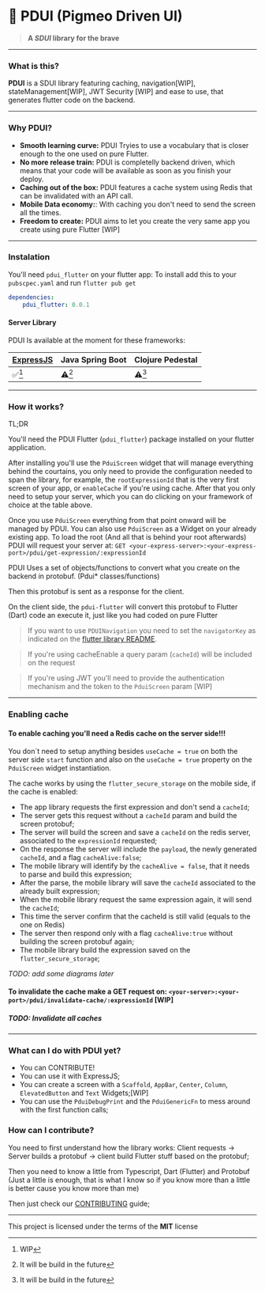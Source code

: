# :mushroom: PDUI (Pigmeo Driven UI)

> **A *SDUI* library for the brave**

---
### What is this?
**PDUI** is a SDUI library featuring caching, navigation[WIP], stateManagement[WIP], JWT Security [WIP] and ease to use, that generates flutter code on the backend.

---
### Why PDUI?
* **Smooth learning curve:** PDUI Tryies to use a vocabulary that is closer enough to the one used on pure Flutter.
* **No more release train:** PDUI is completelly backend driven, which means that your code will be available as soon as you finish your deploy.
* **Caching out of the box:** PDUI features a cache system using Redis that can be invalidated with an API call.
* **Mobile Data economy:**: With caching you don't need to send the screen all the times.
* **Freedom to create:** PDUI aims to let you create the very same app you create using pure Flutter [WIP]

---
### Instalation
You'll need `pdui_flutter` on your flutter app:
To install add this to your `pubscpec.yaml` and run `flutter pub get`
```yaml
dependencies:
    pdui_flutter: 0.0.1
```

#### Server Library
PDUI Is available at the moment for these frameworks:

| [ExpressJS](pdui-express/README.md) | Java Spring Boot | Clojure Pedestal  
|-----------|------------------|----------------- 
|:white_check_mark:[^1]|:warning:[^2]|:warning:[^2]

[^1]: WIP
[^2]: It will be build in the future

---
### How it works?

TL;DR

You'll need the PDUI Flutter (`pdui_flutter`) package installed on your flutter application.

After installing you'll use the `PduiScreen` widget that will manage everything behind the courtains, you only need to provide the configuration needed to span the library, for example, the `rootExpressionId` that is the very first screen of your app, or `enableCache` if you're using cache.
After that you only need to setup your server, which you can do clicking on your framework of choice at the table above.

Once you use `PduiScreen` everything from that point onward will be managed by PDUI. You can also use `PduiScreen` as a Widget on your already existing app.
To load the root (And all that is behind your root afterwards) PDUI will request your server at: ```GET <your-express-server>:<your-express-port>/pdui/get-expression/:expressionId```

PDUI Uses a set of objects/functions to convert what you create on the backend in protobuf. (Pdui* classes/functions)

Then this protobuf is sent as a response for the client.

On the client side, the `pdui-flutter` will convert this protobuf to Flutter (Dart) code an execute it, just like you had coded on pure Flutter

> If you want to use `PDUINavigation` you need to set the `navigatorKey` as indicated on the [flutter library README](./pdui_flutter/README.md).

> If you're using cacheEnable a query param (`cacheId`) will be included on the request 

> If you're using JWT you'll need to provide the authentication mechanism and the token to the `PduiScreen` param [WIP]


---
### Enabling cache
#### To enable caching you'll need a Redis cache on the server side!!!
You don´t need to setup anything besides `useCache = true` on both the server side `start` function and also on the `useCache = true` property on the `PduiScreen` widget instantiation.

The cache works by using the `flutter_secure_storage` on the mobile side, if the cache is enabled:
* The app library requests the first expression and don't send a `cacheId`;
* The server gets this request without a `cacheId` param and build the screen protobuf;
* The server will build the screen and save a `cacheId` on the redis server, associated to the `expressionId` requested;
* On the response the server will include the `payload`, the newly generated `cacheId`, and a flag `cacheAlive:false`;
* The mobile library will identify by the `cacheAlive = false`, that it needs to parse and build this expression;
* After the parse, the mobile library will save the `cacheId` associated to the already built expression;
* When the mobile library request the same expression again, it will send the `cacheId`;
* This time the server confirm that the cacheId is still valid (equals to the one on Redis)
* The server then respond only with a flag `cacheAlive:true` without building the screen protobuf again;
* The mobile library build the expression saved on the `flutter_secure_storage`;

*TODO: add some diagrams later*

#### To invalidate the cache make a GET request on: `<your-server>:<your-port>/pdui/invalidate-cache/:expressionId` [WIP]
##### TODO: Invalidate all caches

---
### What can I do with PDUI yet?
* You can CONTRIBUTE!
* You can use it with ExpressJS;
* You can create a screen with a `Scaffold`, `AppBar`, `Center`, `Column`, `ElevatedButton` and `Text` Widgets;[WIP]
* You can use the `PduiDebugPrint` and the `PduiGenericFn` to mess around with the first function calls;

### How can I contribute?
You need to first understand how the library works: Client requests -> Server builds a protobuf -> client build Flutter stuff based on the protobuf;

Then you need to know a little from Typescript, Dart (Flutter) and Protobuf (Just a little is enough, that is what I know so if you know more than a little is better cause you know more than me)

Then just check our [CONTRIBUTING](CONTRIBUTING.md) guide;

---
This project is licensed under the terms of the **MIT** license
